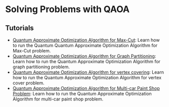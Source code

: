 # Solving Problems with QAOA

## Tutorials

- [Quantum Approximate Optimization Algorithm for Max-Cut](maxcut.ipynb): Learn how to run the Quantum Quantum Approximate Optimization Algorithm for Max-Cut problem.
- [Quantum Approximate Optimization Algorithm for Graph Partitioning](graph_partition.ipynb): Learn how to run the Quantum Approximate Optimization Algorithm for graph partitioning problem.
- [Quantum Approximate Optimization Algorithm for vertex covering](vertex_cover.ipynb): Learn how to run the Quantum Approximate Optimization Algorithm for vertex cover problem.
- [Quantum Approximate Optimization Algorithm for Multi-car Paint Shop Problem](multi_car_paint.ipynb): Learn how to run the Quantum Approximate Optimization Algorithm for multi-car paint shop problem.
